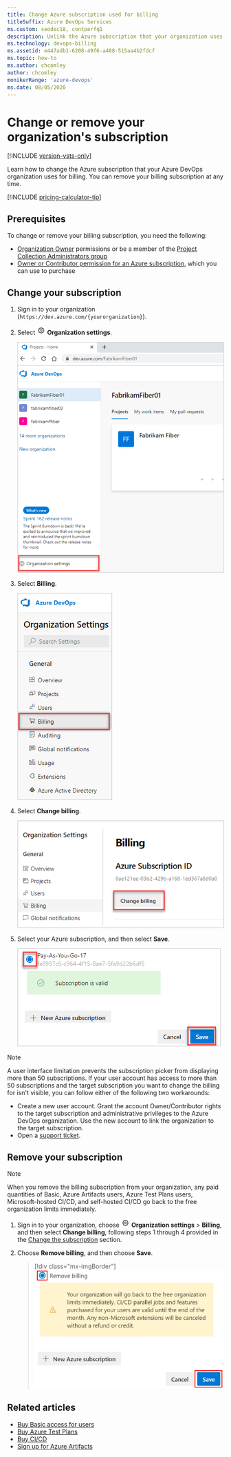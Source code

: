 ```yaml
---
title: Change Azure subscription used for billing
titleSuffix: Azure DevOps Services
ms.custom: seodec18, contperfq1
description: Unlink the Azure subscription that your organization uses for billing
ms.technology: devops-billing
ms.assetid: e447adb1-6208-49f6-a488-515aa4b2fdcf
ms.topic: how-to
ms.author: chcomley
author: chcomley
monikerRange: 'azure-devops'
ms.date: 08/05/2020
---
```


# Change or remove your organization's subscription

[!INCLUDE [version-vsts-only](../../includes/version-vsts-only.md)]

Learn how to change the Azure subscription that your Azure DevOps organization uses for billing. You can remove your billing subscription at any time.   

[!INCLUDE [pricing-calculator-tip](../../includes/pricing-calculator-tip.md)]

## Prerequisites

To change or remove your billing subscription, you need the following:

- [Organization Owner](../security/lookup-organization-owner-admin.md) permissions or be a member of the  [Project Collection Administrators group](../security/set-project-collection-level-permissions.md)  
- [Owner or Contributor permission for an Azure subscription](add-backup-billing-managers.md), which you can use to purchase

<a id="change-subscription" />

## Change your subscription

1. Sign in to your organization (```https://dev.azure.com/{yourorganization}```).

2. Select ![gear icon](../../media/icons/gear-icon.png) **Organization settings**.

   ![Open Organization settings](../../media/settings/open-admin-settings-vert.png)

3. Select **Billing**.

   ![Select Billing in Organization settings](media/shared/select-billing-organization-settings.png)

4. Select **Change billing**.

   ![Select Change billing](media/shared/select-change-billing.png)

5. Select your Azure subscription, and then select **Save**.

   ![Select your Azure subscription](media/shared/select-azure-subscription.png)

> [!NOTE]
> A user interface limitation prevents the subscription picker from displaying more than 50 subscriptions. If your user account has access to more than 50 subscriptions and the target subscription you want to change the billing for isn't visible, you can follow either of the following two workarounds:
> - Create a new user account. Grant the account Owner/Contributor rights to the target subscription and administrative privileges to the Azure DevOps organization. Use the new account to link the organization to the target subscription.
> - Open a [support ticket](https://developercommunity.visualstudio.com/spaces/21/index.html).

## Remove your subscription 

> [!NOTE]
> When you remove the billing subscription from your organization, any paid quantities of Basic, Azure Artifacts users, Azure Test Plans users, Microsoft-hosted CI/CD, and self-hosted CI/CD go back to the free organization limits immediately.

1. Sign in to your organization, choose ![gear icon](../../media/icons/gear-icon.png) **Organization settings** > **Billing**, and then select **Change billing**, following steps 1 through 4 provided in the [Change the subscription](#change-subscription) section.

2. Choose **Remove billing**, and then choose **Save**.

	> [!div class="mx-imgBorder"]  
	> ![Remove billing](media/change-azure-subscription/remove-billing-highlight.png)  

## Related articles

- [Buy Basic access for users](buy-basic-access-add-users.md)
- [Buy Azure Test Plans](buy-basic-access-add-users.md)
- [Buy CI/CD](buy-more-build-vs.md)
- [Sign up for Azure Artifacts](../../artifacts/start-using-azure-artifacts.md)
